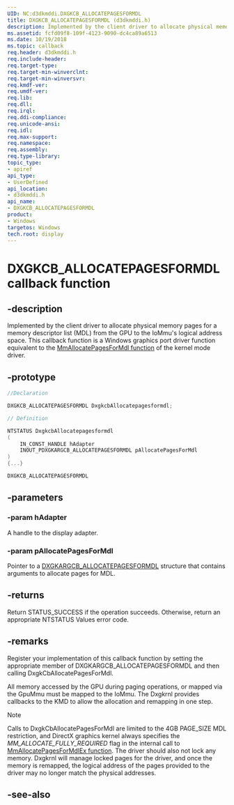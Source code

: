 ```yaml
---
UID: NC:d3dkmddi.DXGKCB_ALLOCATEPAGESFORMDL
title: DXGKCB_ALLOCATEPAGESFORMDL (d3dkmddi.h)
description: Implemented by the client driver to allocate physical memory pages for a memory descriptor list (MDL) from the GPU to the IoMmu's logical address space.
ms.assetid: fcfd09f8-109f-4123-9090-dc4ca89a6513
ms.date: 10/19/2018
ms.topic: callback
req.header: d3dkmddi.h
req.include-header:
req.target-type:
req.target-min-winverclnt:
req.target-min-winversvr:
req.kmdf-ver:
req.umdf-ver:
req.lib:
req.dll:
req.irql:
req.ddi-compliance:
req.unicode-ansi:
req.idl:
req.max-support:
req.namespace:
req.assembly:
req.type-library:
topic_type:
- apiref
api_type:
- UserDefined
api_location:
- d3dkmddi.h
api_name:
- DXGKCB_ALLOCATEPAGESFORMDL
product: 
- Windows
targetos: Windows
tech.root: display
---
```


# DXGKCB_ALLOCATEPAGESFORMDL callback function

## -description

Implemented by the client driver to allocate physical memory pages for a memory descriptor list (MDL) from the GPU to the IoMmu's logical address space. This callback function is a Windows graphics port driver function equivalent to the [MmAllocatePagesForMdl function](..\wdm\nf-wdm-mmallocatepagesformdl.md) of the kernel mode driver.

## -prototype

```cpp
//Declaration

DXGKCB_ALLOCATEPAGESFORMDL DxgkcbAllocatepagesformdl;

// Definition

NTSTATUS DxgkcbAllocatepagesformdl
(
	IN_CONST_HANDLE hAdapter
	INOUT_PDXGKARGCB_ALLOCATEPAGESFORMDL pAllocatePagesForMdl
)
{...}

DXGKCB_ALLOCATEPAGESFORMDL


```

## -parameters

### -param hAdapter

A handle to the display adapter.

### -param pAllocatePagesForMdl

Pointer to a [DXGKARGCB_ALLOCATEPAGESFORMDL](ns-d3dkmddi-_dxgkargcb_allocatepagesformdl.md) structure that contains arguments to allocate pages for MDL.

## -returns

Return STATUS_SUCCESS if the operation succeeds. Otherwise, return an appropriate NTSTATUS Values error code.

## -remarks

Register your implementation of this callback function by setting the appropriate member of DXGKARGCB_ALLOCATEPAGESFORMDL and then calling DxgkCbAllocatePagesForMdl.

All memory accessed by the GPU during paging operations, or mapped via the GpuMmu must be mapped to the IoMmu. The Dxgkrnl provides callbacks to the KMD to allow the allocation and remapping in one step.

> [!NOTE] 
> Calls to DxgkCbAllocatePagesForMdl are limited to the 4GB PAGE_SIZE MDL restriction, and DirectX graphics kernel always specifies the *MM_ALLOCATE_FULLY_REQUIRED* flag in the internal call to [MmAllocatePagesForMdlEx function](..\wdm\nf-wdm-mmallocatepagesformdl.md). The driver should also not lock any memory. Dxgkrnl will manage locked pages for the driver, and once the memory is remapped, the logical address of the pages provided to the driver may no longer match the physical addresses.





## -see-also
